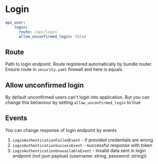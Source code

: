 # Login

```yaml
api_user:
    login:
      route: /api/login
      allow_unconfirmed_login: false

```

## Route
Path to login endpoint. Route registered automatically by bundle router.
Ensure route in `security.yaml` firewall and here is equals.

## Allow unconfirmed login
By default unconfirmed users can't login into application. But you can change this behaviour by setting `allow_unconfirmed_login` to true

## Events
You can change response of login endpoint by events
1. `LoginAuthenticationFailedEvent` - if provided credentials are wrong
2. `LoginAuthenticationSuccessEvent` - successful response with token
3. `LoginAuthenticationUnavailableEvent` - invalid data sent in login endpoint (not json payload {username: string, password: string})